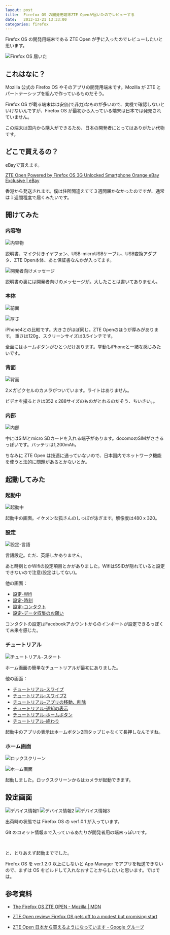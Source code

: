 ```yaml
---
layout: post
title:  Firefox OS の開発用端末ZTE Openが届いたのでレビューする
date:   2013-12-21 13:33:00
categories: firefox
---
```



Firefox OS の開発用端末である ZTE Open が手に入ったのでレビューしたいと思います。

![Firefox OS 届いた](/img/posts/20131221/IMG_0332.jpg)


## これはなに？

Mozilla 公式の Firefox OS やそのアプリの開発用端末です。Mozilla が ZTE とパートナーシップを組んで作っているものだそう。

Firefox OS が載る端末はは安価(で非力)なものが多いので、実機で確認しないといけないんですが、Firefox OS が最初から入っている端末は日本では発売されていません。

この端末は国内から購入ができるため、日本の開発者にとってはありがたい代物です。


## どこで買えるの？

eBayで買えます。

[ZTE Open Powered by Firefox OS 3G Unlocked Smartphone Orange eBay Exclusive | eBay](http://www.ebay.com/itm/331031989534)

香港から発送されます。僕は住所間違えてて３週間届かなかったのですが、通常は１週間程度で届くみたいです。

## 開けてみた


### 内容物

![内容物](/img/posts/20131221/IMG_0336.jpg)

説明書、マイク付きイヤフォン、USB-microUSBケーブル、USB変換アダプタ、ZTE Open本体、あと保証書なんかが入ってます。

![開発者向けメッセージ](/img/posts/20131221/IMG_0373.jpg)

説明書の裏には開発者向けのメッセージが。大したことは書いてありません。



### 本体

![前面](/img/posts/20131221/IMG_0337.jpg)

![厚さ](/img/posts/20131221/IMG_0338.jpg)

iPhone4との比較です。大きさがほぼ同じ。ZTE Openのほうが厚みがあります。
重さは120g、スクリーンサイズは3.5インチです。

全面にはホームボタンがひとつだけあります。挙動もiPhoneと一緒な感じみたいです。


### 背面

![背面](/img/posts/20131221/IMG_0341.jpg)

2メガピクセルのカメラがついています。ライトはありません。

ビデオを撮るときは352 x 288サイズのものがとれるのだそう、ちいさい。。


### 内部

![内部](/img/posts/20131221/IMG_0343.jpg)

中にはSIMとmicro SDカードを入れる端子があります。docomoのSIMがささるっぽいです。バッテリは1,200mAh。

ちなみに ZTE Open は技適に通っていないので、日本国内でネットワーク機能を使うと法的に問題があるとかないとか。


## 起動してみた


### 起動中

![起動中](/img/posts/20131221/IMG_0344.jpg)

起動中の画面。イケメンな狐さんのしっぽが泳ぎます。解像度は480 x 320。


### 設定

![設定-言語](/img/posts/20131221/IMG_0348.jpg)

言語設定。ただ、英語しかありません。

あと時刻とかWifiの設定項目とかがありました。WifiはSSIDが隠れていると設定できないので注意(設定はしてない)。

他の画面：

- [設定-Wifi](/img/posts/20131221/IMG_0349.jpg)
- [設定-時刻](/img/posts/20131221/IMG_0351.jpg)
- [設定-コンタクト](/img/posts/20131221/IMG_0352.jpg)
- [設定-データ収集のお願い](/img/posts/20131221/IMG_0353.jpg)

コンタクトの設定はFacebookアカウントからのインポートが設定できるっぽくて未来を感じた。


### チュートリアル

![チュートリアル-スタート](/img/posts/20131221/IMG_0356.jpg)

ホーム画面の簡単なチュートリアルが最初にありました。

他の画面：

- [チュートリアル-スワイプ](/img/posts/20131221/IMG_0357.jpg)
- [チュートリアル-スワイプ2](/img/posts/20131221/IMG_0358.jpg)
- [チュートリアル-アプリの移動、削除](/img/posts/20131221/IMG_0359.jpg)
- [チュートリアル-通知の表示](/img/posts/20131221/IMG_0360.jpg)
- [チュートリアル-ホームボタン](/img/posts/20131221/IMG_0361.jpg)
- [チュートリアル-終わり](/img/posts/20131221/IMG_0362.jpg)

起動中のアプリの表示はホームボタン2回タップじゃなくて長押しなんですね。


### ホーム画面

![ロックスクリーン](/img/posts/20131221/IMG_0364.jpg)

![ホーム画面](/img/posts/20131221/IMG_0365.jpg)

起動しました。ロックスクリーンからはカメラが起動できます。



## 設定画面

![デバイス情報1](/img/posts/20131221/IMG_0367.jpg)
![デバイス情報2](/img/posts/20131221/IMG_0368.jpg)
![デバイス情報3](/img/posts/20131221/IMG_0369.jpg)

出荷時の状態では Firefox OS の ver1.0.1 が入っています。

Git のコミット情報まで入っているあたりが開発者用の端末っぽいです。



<br />


と、とりあえず起動まででした。

Firefox OS を ver.1.2.0 以上にしないと App Manager でアプリを転送できないので、まずは OS をビルドして入れなおすことからしたいと思います。ではでは。


## 参考資料

- [The Firefox OS ZTE OPEN - Mozilla | MDN](https://developer.mozilla.org/en-US/Firefox_OS/Developer_phone_guide/ZTE_OPEN)

- [ZTE Open review: Firefox OS gets off to a modest but promising start](http://www.engadget.com/2013/10/03/zte-open-review/)

- [ZTE Open 日本から買えるようになっています - Google グループ](https://groups.google.com/forum/#!topic/firefoxos/P-L3lo0GDs8)
